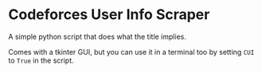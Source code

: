 #  Codeforces User Info Scraper

A simple python script that does what the title implies.

Comes with a tkinter GUI, but you can use it in a terminal too by setting `CUI` to `True` in the script.
